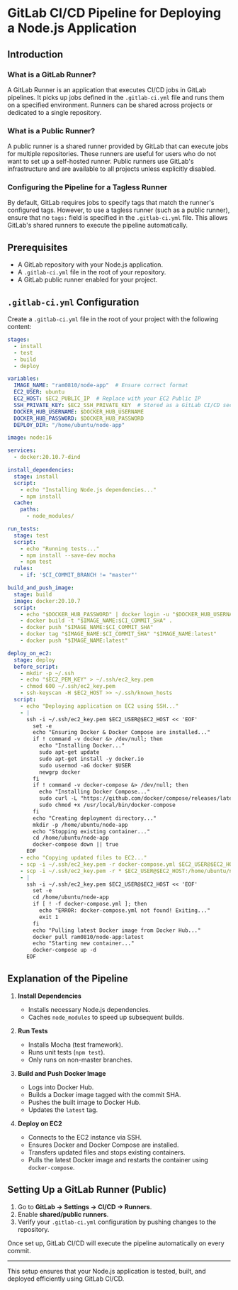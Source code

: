 # GitLab CI/CD Pipeline for Deploying a Node.js Application

## Introduction

### What is a GitLab Runner?
A GitLab Runner is an application that executes CI/CD jobs in GitLab pipelines. It picks up jobs defined in the `.gitlab-ci.yml` file and runs them on a specified environment. Runners can be shared across projects or dedicated to a single repository.

### What is a Public Runner?
A public runner is a shared runner provided by GitLab that can execute jobs for multiple repositories. These runners are useful for users who do not want to set up a self-hosted runner. Public runners use GitLab's infrastructure and are available to all projects unless explicitly disabled.

### Configuring the Pipeline for a Tagless Runner
By default, GitLab requires jobs to specify tags that match the runner's configured tags. However, to use a tagless runner (such as a public runner), ensure that no `tags:` field is specified in the `.gitlab-ci.yml` file. This allows GitLab's shared runners to execute the pipeline automatically.

## Prerequisites

- A GitLab repository with your Node.js application.
- A `.gitlab-ci.yml` file in the root of your repository.
- A GitLab public runner enabled for your project.

## `.gitlab-ci.yml` Configuration

Create a `.gitlab-ci.yml` file in the root of your project with the following content:

```yaml
stages:
  - install
  - test
  - build
  - deploy

variables:
  IMAGE_NAME: "ram0810/node-app"  # Ensure correct format
  EC2_USER: ubuntu
  EC2_HOST: $EC2_PUBLIC_IP  # Replace with your EC2 Public IP
  SSH_PRIVATE_KEY: $EC2_SSH_PRIVATE_KEY  # Stored as a GitLab CI/CD secret variable
  DOCKER_HUB_USERNAME: $DOCKER_HUB_USERNAME
  DOCKER_HUB_PASSWORD: $DOCKER_HUB_PASSWORD
  DEPLOY_DIR: "/home/ubuntu/node-app"

image: node:16

services:
  - docker:20.10.7-dind

install_dependencies:
  stage: install
  script:
    - echo "Installing Node.js dependencies..."
    - npm install
  cache:
    paths:
      - node_modules/

run_tests:
  stage: test
  script:
    - echo "Running tests..."
    - npm install --save-dev mocha
    - npm test
  rules:
    - if: '$CI_COMMIT_BRANCH != "master"'

build_and_push_image:
  stage: build
  image: docker:20.10.7
  script:
    - echo "$DOCKER_HUB_PASSWORD" | docker login -u "$DOCKER_HUB_USERNAME" --password-stdin
    - docker build -t "$IMAGE_NAME:$CI_COMMIT_SHA" .
    - docker push "$IMAGE_NAME:$CI_COMMIT_SHA"
    - docker tag "$IMAGE_NAME:$CI_COMMIT_SHA" "$IMAGE_NAME:latest"
    - docker push "$IMAGE_NAME:latest"

deploy_on_ec2:
  stage: deploy
  before_script:
    - mkdir -p ~/.ssh
    - echo "$EC2_PEM_KEY" > ~/.ssh/ec2_key.pem
    - chmod 600 ~/.ssh/ec2_key.pem
    - ssh-keyscan -H $EC2_HOST >> ~/.ssh/known_hosts
  script:
    - echo "Deploying application on EC2 using SSH..."
    - |
      ssh -i ~/.ssh/ec2_key.pem $EC2_USER@$EC2_HOST << 'EOF'
        set -e
        echo "Ensuring Docker & Docker Compose are installed..."
        if ! command -v docker &> /dev/null; then
          echo "Installing Docker..."
          sudo apt-get update
          sudo apt-get install -y docker.io
          sudo usermod -aG docker $USER
          newgrp docker
        fi
        if ! command -v docker-compose &> /dev/null; then
          echo "Installing Docker Compose..."
          sudo curl -L "https://github.com/docker/compose/releases/latest/download/docker-compose-$(uname -s)-$(uname -m)" -o /usr/local/bin/docker-compose
          sudo chmod +x /usr/local/bin/docker-compose
        fi
        echo "Creating deployment directory..."
        mkdir -p /home/ubuntu/node-app
        echo "Stopping existing container..."
        cd /home/ubuntu/node-app
        docker-compose down || true
      EOF
    - echo "Copying updated files to EC2..."
    - scp -i ~/.ssh/ec2_key.pem -r docker-compose.yml $EC2_USER@$EC2_HOST:/home/ubuntu/node-app/
    - scp -i ~/.ssh/ec2_key.pem -r * $EC2_USER@$EC2_HOST:/home/ubuntu/node-app/
    - |
      ssh -i ~/.ssh/ec2_key.pem $EC2_USER@$EC2_HOST << 'EOF'
        set -e
        cd /home/ubuntu/node-app
        if [ ! -f docker-compose.yml ]; then
          echo "ERROR: docker-compose.yml not found! Exiting..."
          exit 1
        fi
        echo "Pulling latest Docker image from Docker Hub..."
        docker pull ram0810/node-app:latest
        echo "Starting new container..."
        docker-compose up -d
      EOF
```

## Explanation of the Pipeline

1. **Install Dependencies**
   - Installs necessary Node.js dependencies.
   - Caches `node_modules` to speed up subsequent builds.

2. **Run Tests**
   - Installs Mocha (test framework).
   - Runs unit tests (`npm test`).
   - Only runs on non-master branches.

3. **Build and Push Docker Image**
   - Logs into Docker Hub.
   - Builds a Docker image tagged with the commit SHA.
   - Pushes the built image to Docker Hub.
   - Updates the `latest` tag.

4. **Deploy on EC2**
   - Connects to the EC2 instance via SSH.
   - Ensures Docker and Docker Compose are installed.
   - Transfers updated files and stops existing containers.
   - Pulls the latest Docker image and restarts the container using `docker-compose`.

## Setting Up a GitLab Runner (Public)

1. Go to **GitLab -> Settings -> CI/CD -> Runners**.
2. Enable **shared/public runners**.
3. Verify your `.gitlab-ci.yml` configuration by pushing changes to the repository.

Once set up, GitLab CI/CD will execute the pipeline automatically on every commit.

---

This setup ensures that your Node.js application is tested, built, and deployed efficiently using GitLab CI/CD.

